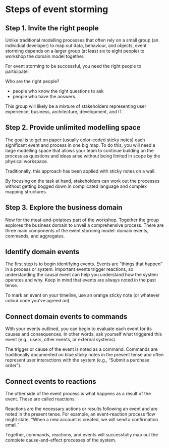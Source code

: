 # Steps of event storming


Step 1. Invite the right people
---------------------------------

Unlike traditional modelling processes that often rely on a small group
(an individual developer) to map out data, behaviour, and objects, event storming
depends on a larger group (at least six to eight people) to workshop the
domain model together.

For event storming to be successful, you need the right people to participate.

Who are the right people?

* people who know the right questions to ask
* people who have the answers.

This group will likely be a mixture of stakeholders representing user experience, business, architecture, development, and IT.

Step 2. Provide unlimited modelling space
---------------------------------


The goal is to get on paper (usually color-coded sticky notes) each significant event and process in one big map. To do this, you will need a large modelling space that allows your team to continue building on the process as questions and ideas arise without being limited in scope by the physical workspace.

Traditionally, this approach has been applied with sticky notes on a wall.

By focusing on the task at hand, stakeholders can work out the processes without getting bogged down in complicated language and complex mapping structures.

Step 3. Explore the business domain
---------------------------------

Now for the meat-and-potatoes part of the workshop. Together the group explores the business domain to unveil a comprehensive process. There are three main components of the event storming model: domain events, commands, and aggregates.

## Identify domain events

The first step is to begin identifying events. Events are “things that happen” in a process or system. Important events trigger reactions, so understanding the causal event can help you understand how the system operates and why. Keep in mind that events are always noted in the past tense.

To mark an event on your timeline, use an orange sticky note (or whatever colour code you’ve agreed on)


## Connect domain events to commands

With your events outlined, you can begin to evaluate each event for its causes and consequences. In other words, ask yourself what triggered this event (e.g., users, other events, or external systems).

The trigger or cause of the event is noted as a command. Commands are traditionally documented on blue sticky notes in the present tense and often represent user interactions with the system (e.g., “Submit a purchase order”).


## Connect events to reactions


The other side of the event process is what happens as a result of the event. These are called reactions.

Reactions are the necessary actions or results following an event and are noted in the present tense. For example, an event-reaction process flow might state, “When a new account is created, we will send a confirmation email.”

Together, commands, reactions, and events will successfully map out the complete cause-and-effect processes of the system.